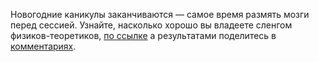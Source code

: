 Новогодние каникулы заканчиваются — самое время размять мозги перед сессией. Узнайте, насколько хорошо вы владеете сленгом физиков-теоретиков, [по ссылке](https://vk.com/physvsu?w=away-131429_5985) а результатами поделитесь в [комментариях](https://vk.com/physvsu?w=wall-131429_5985).